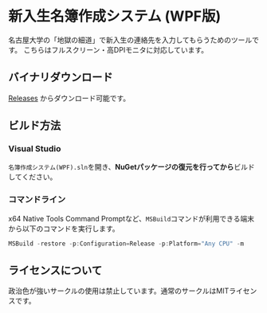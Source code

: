 # 新入生名簿作成システム (WPF版)

名古屋大学の「地獄の細道」で新入生の連絡先を入力してもらうためのツールです。
こちらはフルスクリーン・高DPIモニタに対応しています。

## バイナリダウンロード

[Releases](https://github.com/tats-u/freshman-list-wpf/releases) からダウンロード可能です。

## ビルド方法

### Visual Studio

`名簿作成システム(WPF).sln`を開き、**NuGetパッケージの復元を行ってから**ビルドしてください。

### コマンドライン

x64 Native Tools Command Promptなど、`MSBuild`コマンドが利用できる端末から以下のコマンドを実行します。

```powershell
MSBuild -restore -p:Configuration=Release -p:Platform="Any CPU" -m
```

## ライセンスについて

政治色が強いサークルの使用は禁止しています。通常のサークルはMITライセンスです。
